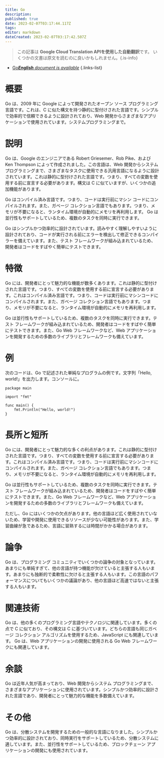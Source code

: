 ```yaml
---
title: Go
description: 
published: true
date: 2023-02-07T03:17:44.117Z
tags: 
editor: markdown
dateCreated: 2023-02-07T03:17:42.507Z
---
```


> この記事は **Google Cloud Translation APIを使用した自動翻訳**です。
いくつかの文書は原文を読むのに良いかもしれません。{.is-info}



- [Go***English** document is available*](/en/Knowledge-base/Dictionary/go)
{.links-list}


# 概要
Go は、2009 年に Google によって開発されたオープン ソース プログラミング言語です。これは、C に似た構文を持つ静的に型付けされた言語です。シンプルで効率的で信頼できるように設計されており、Web 開発からさまざまなアプリケーションで使用されています。システムプログラミングまで。

# 説明
Go は、Google のエンジニアである Robert Griesemer、Rob Pike、および Ken Thompson によって作成されました。この言語は、Web 開発からシステム プログラミングまで、さまざまなタスクに使用できる汎用言語になるように設計されています。これは静的に型付けされた言語です。つまり、すべての変数を使用する前に宣言する必要があります。構文は C に似ていますが、いくつかの追加機能があります。

Go はコンパイル済み言語です。つまり、コードは実行前にマシン コードにコンパイルされます。また、ガベージ コレクション言語でもあります。つまり、メモリが不要になると、ランタイム環境が自動的にメモリを再利用します。 Go は並行性もサポートしているため、複数のタスクを同時に実行できます。

Go はシンプルかつ効率的に設計されています。読みやすく理解しやすいように設計されており、コードが実行される前にエラーを検出して修正できるコンパイラーを備えています。また、テスト フレームワークが組み込まれているため、開発者はコードをすばやく簡単にテストできます。

# 特徴
Go には、開発者にとって魅力的な機能が数多くあります。これは静的に型付けされた言語です。つまり、すべての変数を使用する前に宣言する必要があります。これはコンパイル済み言語です。つまり、コードは実行前にマシンコードにコンパイルされます。また、ガベージ コレクション言語でもあります。つまり、メモリが不要になると、ランタイム環境が自動的にメモリを再利用します。

Go は並行性もサポートしているため、複数のタスクを同時に実行できます。テスト フレームワークが組み込まれているため、開発者はコードをすばやく簡単にテストできます。また、Go Web フレームワークなど、Web アプリケーションを開発するための多数のライブラリとフレームワークも備えています。

# 例
次のコードは、Go で記述された単純なプログラムの例です。文字列「Hello, world!」を出力します。コンソールに。

```
package main

import "fmt"

func main() {
    fmt.Println("Hello, world!")
}
```

# 長所と短所
Go には、開発者にとって魅力的な多くの利点があります。これは静的に型付けされた言語です。つまり、すべての変数を使用する前に宣言する必要があります。これはコンパイル済み言語です。つまり、コードは実行前にマシンコードにコンパイルされます。また、ガベージ コレクション言語でもあります。つまり、メモリが不要になると、ランタイム環境が自動的にメモリを再利用します。

Go は並行性もサポートしているため、複数のタスクを同時に実行できます。テスト フレームワークが組み込まれているため、開発者はコードをすばやく簡単にテストできます。また、Go Web フレームワークなど、Web アプリケーションを開発するための多数のライブラリとフレームワークも備えています。

ただし、Go にはいくつかの欠点があります。他の言語ほど広く使用されていないため、学習や開発に使用できるリソースが少ない可能性があります。また、学習曲線が急であるため、言語に習熟するには時間がかかる場合があります。

# 論争
Go は、プログラミング コミュニティでいくつかの論争の対象となっています。あまりにも単純すぎて、他の言語が持つ機能が欠けていると主張する人もいます。あまりにも独断的で柔軟性に欠けると主張する人もいます。この言語のパフォーマンスについてもいくつかの議論があり、他の言語ほど高速ではないと主張する人もいます。

# 関連技術
Go は、他の多くのプログラミング言語やテクノロジに関連しています。多くの点で C に似ており、その構文は C に基づいています。どちらの言語も同じガベージ コレクション アルゴリズムを使用するため、JavaScript にも関連しています。 Go は、Web アプリケーションの開発に使用される Go Web フレームワークにも関連しています。

# 余談
Go は近年人気が高まっており、Web 開発からシステム プログラミングまで、さまざまなアプリケーションに使用されています。シンプルかつ効率的に設計された言語であり、開発者にとって魅力的な機能を多数備えています。

# その他
Go は、分散システムを開発するための一般的な言語になりました。シンプルかつ効率的に設計されており、同時実行をサポートしているため、分散システムに適しています。また、並行性をサポートしているため、ブロックチェーン アプリケーションの開発にも使用されています。